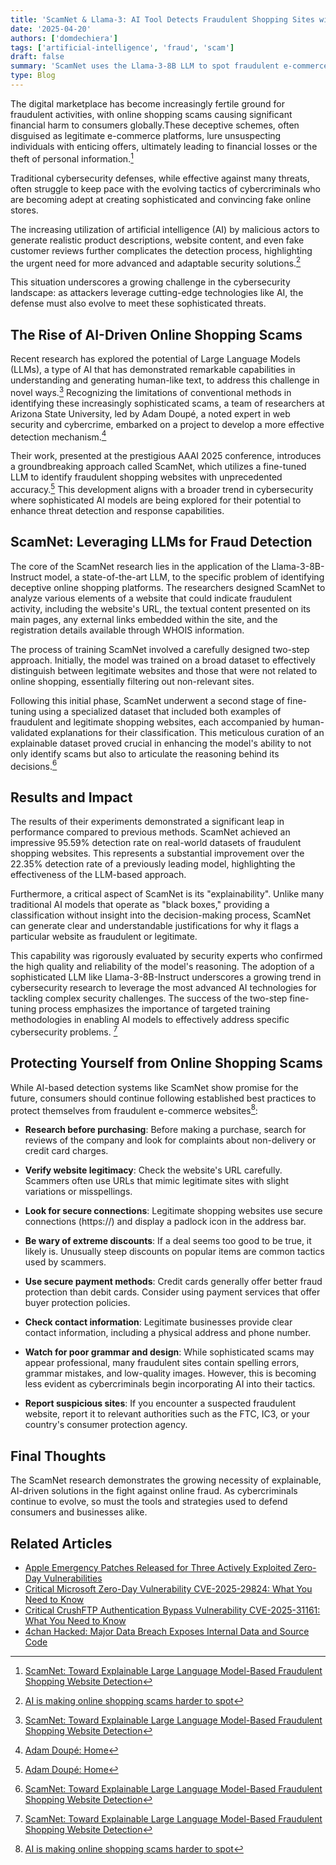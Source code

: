 ```yaml
---
title: 'ScamNet & Llama‑3: AI Tool Detects Fraudulent Shopping Sites with 95% Accuracy'
date: '2025-04-20'
authors: ['domdechiera']
tags: ['artificial-intelligence', 'fraud', 'scam']
draft: false
summary: 'ScamNet uses the Llama‑3‑8B LLM to spot fraudulent e‑commerce sites with 95% accuracy via explainable AI, raising the bar for scam detection.'
type: Blog
---
```


The digital marketplace has become increasingly fertile ground for fraudulent activities, with online shopping scams causing significant financial harm to consumers globally.These deceptive schemes, often disguised as legitimate e-commerce platforms, lure unsuspecting individuals with enticing offers, ultimately leading to financial losses or the theft of personal information.[^1]

Traditional cybersecurity defenses, while effective against many threats, often struggle to keep pace with the evolving tactics of cybercriminals who are becoming adept at creating sophisticated and convincing fake online stores.

The increasing utilization of artificial intelligence (AI) by malicious actors to generate realistic product descriptions, website content, and even fake customer reviews further complicates the detection process, highlighting the urgent need for more advanced and adaptable security solutions.[^2]

This situation underscores a growing challenge in the cybersecurity landscape: as attackers leverage cutting-edge technologies like AI, the defense must also evolve to meet these sophisticated threats.

## The Rise of AI-Driven Online Shopping Scams

Recent research has explored the potential of Large Language Models (LLMs), a type of AI that has demonstrated remarkable capabilities in understanding and generating human-like text, to address this challenge in novel ways.[^1] Recognizing the limitations of conventional methods in identifying these increasingly sophisticated scams, a team of researchers at Arizona State University, led by Adam Doupé, a noted expert in web security and cybercrime, embarked on a project to develop a more effective detection mechanism.[^3]

Their work, presented at the prestigious AAAI 2025 conference, introduces a groundbreaking approach called ScamNet, which utilizes a fine-tuned LLM to identify fraudulent shopping websites with unprecedented accuracy.[^3] This development aligns with a broader trend in cybersecurity where sophisticated AI models are being explored for their potential to enhance threat detection and response capabilities.

## ScamNet: Leveraging LLMs for Fraud Detection

The core of the ScamNet research lies in the application of the Llama-3-8B-Instruct model, a state-of-the-art LLM, to the specific problem of identifying deceptive online shopping platforms. The researchers designed ScamNet to analyze various elements of a website that could indicate fraudulent activity, including the website's URL, the textual content presented on its main pages, any external links embedded within the site, and the registration details available through WHOIS information.

The process of training ScamNet involved a carefully designed two-step approach. Initially, the model was trained on a broad dataset to effectively distinguish between legitimate websites and those that were not related to online shopping, essentially filtering out non-relevant sites.

Following this initial phase, ScamNet underwent a second stage of fine-tuning using a specialized dataset that included both examples of fraudulent and legitimate shopping websites, each accompanied by human-validated explanations for their classification. This meticulous curation of an explainable dataset proved crucial in enhancing the model's ability to not only identify scams but also to articulate the reasoning behind its decisions.[^1]

## Results and Impact

The results of their experiments demonstrated a significant leap in performance compared to previous methods. ScamNet achieved an impressive 95.59% detection rate on real-world datasets of fraudulent shopping websites. This represents a substantial improvement over the 22.35% detection rate of a previously leading model, highlighting the effectiveness of the LLM-based approach.

Furthermore, a critical aspect of ScamNet is its "explainability". Unlike many traditional AI models that operate as "black boxes," providing a classification without insight into the decision-making process, ScamNet can generate clear and understandable justifications for why it flags a particular website as fraudulent or legitimate.

This capability was rigorously evaluated by security experts who confirmed the high quality and reliability of the model's reasoning. The adoption of a sophisticated LLM like Llama-3-8B-Instruct underscores a growing trend in cybersecurity research to leverage the most advanced AI technologies for tackling complex security challenges. The success of the two-step fine-tuning process emphasizes the importance of targeted training methodologies in enabling AI models to effectively address specific cybersecurity problems. [^1]

## Protecting Yourself from Online Shopping Scams

While AI-based detection systems like ScamNet show promise for the future, consumers should continue following established best practices to protect themselves from fraudulent e-commerce websites[^2]:

* **Research before purchasing**: Before making a purchase, search for reviews of the company and look for complaints about non-delivery or credit card charges.

* **Verify website legitimacy**: Check the website's URL carefully. Scammers often use URLs that mimic legitimate sites with slight variations or misspellings.

* **Look for secure connections**: Legitimate shopping websites use secure connections (https://) and display a padlock icon in the address bar.

* **Be wary of extreme discounts**: If a deal seems too good to be true, it likely is. Unusually steep discounts on popular items are common tactics used by scammers.

* **Use secure payment methods**: Credit cards generally offer better fraud protection than debit cards. Consider using payment services that offer buyer protection policies.

* **Check contact information**: Legitimate businesses provide clear contact information, including a physical address and phone number.

* **Watch for poor grammar and design**: While sophisticated scams may appear professional, many fraudulent sites contain spelling errors, grammar mistakes, and low-quality images. However, this is becoming less evident as cybercriminals begin incorporating AI into their tactics.

* **Report suspicious sites**: If you encounter a suspected fraudulent website, report it to relevant authorities such as the FTC, IC3, or your country's consumer protection agency.

## Final Thoughts

The ScamNet research demonstrates the growing necessity of explainable, AI-driven solutions in the fight against online fraud. As cybercriminals continue to evolve, so must the tools and strategies used to defend consumers and businesses alike.

## Related Articles

* [Apple Emergency Patches Released for Three Actively Exploited Zero-Day Vulnerabilities](/blog/2025-04-08-apple-zero-days)
* [Critical Microsoft Zero-Day Vulnerability CVE-2025-29824: What You Need to Know](/blog/2025-04-08-microsoft-zero-day)
* [Critical CrushFTP Authentication Bypass Vulnerability CVE-2025-31161: What You Need to Know](/blog/2025-04-13-crushftp-vulnerability)
* [4chan Hacked: Major Data Breach Exposes Internal Data and Source Code](/blog/2025-04-16-4chan-hack)

[^1]: [ScamNet: Toward Explainable Large Language Model-Based Fraudulent Shopping Website Detection](https://ojs.aaai.org/index.php/AAAI/article/view/35000/37155)
[^2]: [AI is making online shopping scams harder to spot](https://www.cbsnews.com/news/how-to-spot-ai-online-shopping-scams/)
[^3]: [Adam Doupé: Home](https://adamdoupe.com/)
